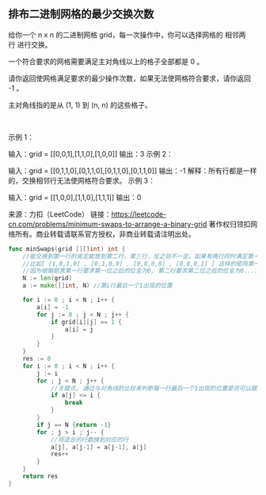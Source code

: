 ## 排布二进制网格的最少交换次数

给你一个 n x n 的二进制网格 grid，每一次操作中，你可以选择网格的 相邻两行 进行交换。

一个符合要求的网格需要满足主对角线以上的格子全部都是 0 。

请你返回使网格满足要求的最少操作次数，如果无法使网格符合要求，请你返回 -1 。

主对角线指的是从 (1, 1) 到 (n, n) 的这些格子。

 

示例 1：



输入：grid = [[0,0,1],[1,1,0],[1,0,0]]
输出：3
示例 2：



输入：grid = [[0,1,1,0],[0,1,1,0],[0,1,1,0],[0,1,1,0]]
输出：-1
解释：所有行都是一样的，交换相邻行无法使网格符合要求。
示例 3：



输入：grid = [[1,0,0],[1,1,0],[1,1,1]]
输出：0
 

来源：力扣（LeetCode）
链接：https://leetcode-cn.com/problems/minimum-swaps-to-arrange-a-binary-grid
著作权归领扣网络所有。商业转载请联系官方授权，非商业转载请注明出处。

```go
func minSwaps(grid [][]int) int {
    //能交换到第一行的肯定能放到第二行，第三行，反之则不一定。如果有两行同时满足第一行和第二行的要求，先把最靠近的换到第一行，这样至少不会比另一种策略用的步数多。
    //比如[ [1,0,1,0] , [0,1,0,0] , [0,0,0,0] , [0,0,0,1] ] 这样的矩阵第一行是不可以和第二行交换的
    //因为根据题意第一行要求第一位之后的位全为0, 第二行要求第二位之后的位全为0............
    N := len(grid)
    a := make([]int, N) //第i行最后一个1出现的位置

    for i := 0 ; i < N ; i++ {
        a[i] = -1 
        for j := 0 ; j < N ; j++ {
            if grid[i][j] == 1 {
                a[i] = j 
            }
        }
    }
    res := 0
    for i := 0 ; i < N ; i++ {
        j := i 
        for ; j < N ; j++ {
            //关键点, 通过与对角线的比较来判断每一行最后一个1出现的位置是否可以跟对应的行交换
            if a[j] <= i {
                break
            } 
        }
        if j == N {return -1}
        for ; j > i ; j-- {
            //将适合的行数换到对应的行
            a[j], a[j-1] = a[j-1], a[j]
            res++
        }
    }
    return res
}

```
